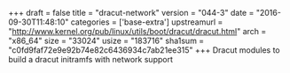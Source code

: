 +++
draft = false
title = "dracut-network"
version = "044-3"
date = "2016-09-30T11:48:10"
categories = ['base-extra']
upstreamurl = "http://www.kernel.org/pub/linux/utils/boot/dracut/dracut.html"
arch = "x86_64"
size = "33024"
usize = "183716"
sha1sum = "c0fd9faf72e9e92b74e82c6436934c7ab21ee315"
+++
Dracut modules to build a dracut initramfs with network support